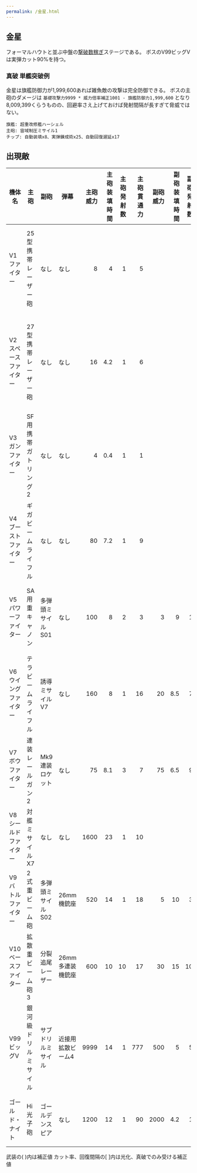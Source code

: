 ```yaml
---
permalink: /金星.html
---
```

## 金星

フォーマルハウトと並ぶ中盤の[撃破数稼ぎ](撃破数稼ぎ.md)ステージである。
ボスのV99ビッグVは実弾カット90%を持つ。

### 真破 単艦突破例

金星は旗艦防御力が1,999,600あれば雑魚敵の攻撃は完全防御できる。
ボスの主砲のダメージは `基礎攻撃力9999 * 威力倍率補正1001 - 旗艦防御力1,999,600` となり8,009,399くらうものの、回避率さえ上げておけば発射間隔が長すぎて脅威ではない。

```
旗艦: 超重改修艦ハーシェル
主砲: 宙域制圧ミサイル1
チップ: 自動装填x8、実弾錬成術x25、自動回復遅延x17
```

## 出現敵

<ul class="enemies-list"></ul>

| 機体名               | 主砲                 | 副砲               | 弾幕              | 主砲威力 | 主砲装填時間 | 主砲発射数 | 主砲貫通力 | 副砲威力 | 副砲装填時間 | 副砲発射数 | 副砲貫通力 | 弾幕威力 | 弾幕装填時間 | 弾幕発射数 | 弾幕貫通力 | 機関      | 設計図         | 実弾カット |  Eカット | 爆風カット | 回避率 | 爆風回避率 | 回復間隔   |    装甲 | 速度 | 対火災力 | 対電磁力 | 資金 | 功績値 | 救出人数 | 登場ステージ                      |
|----------------------|----------------------|--------------------|-------------------|---------:|-------------:|-----------:|-----------:|---------:|-------------:|-----------:|-----------:|---------:|-------------:|-----------:|-----------:|-----------|----------------|-----------:|---------:|-----------:|-------:|-----------:|------------|--------:|-----:|---------:|---------:|-----:|-------:|---------:|-----------------------------------|
| V1ファイター         | 25型携帯レーザー砲   | なし               | なし              |        8 |            4 |          1 |          5 |          |              |            |            |          |              |            |            | 軽燃料炉A | Vファイター    |    0%[60%] |  0%[60%] |         0% |     0% |         0% | なし[30秒] |     150 | 1.80 |       51 |       51 |  100 |    100 |        3 | 1、2、3、4、5、6、7、8、9、10     |
| V2スペースファイター | 27型携帯レーザー砲   | なし               | なし              |       16 |          4.2 |          1 |          6 |          |              |            |            |          |              |            |            | 軽燃料炉C | Vファイター    |    0%[60%] |  0%[60%] |         0% |     0% |         0% | なし[30秒] |     400 | 2.00 |       61 |       61 |  200 |    200 |       10 | 1ボス、2、3、4、5、6、7、8、9、10 |
| V3ガンファイター     | SF用携帯ガトリング2  | なし               | なし              |        4 |          0.4 |          1 |          1 |          |              |            |            |          |              |            |            | 軽燃料炉E | Vガン          |    0%[60%] |  0%[60%] |         0% |     0% |         0% | なし[30秒] |     500 | 1.50 |       71 |       71 |  300 |    300 |       10 | 2ボス、3、4、5、6、7、8、9、10    |
| V4ブーストファイター | ギガビームライフル   | なし               | なし              |       80 |          7.2 |          1 |          9 |          |              |            |            |          |              |            |            | 軽燃料炉G | Vファイター    |    0%[60%] |  0%[60%] |         0% |     0% |         0% | なし[30秒] |     700 | 2.50 |       81 |       81 |  400 |    400 |       20 | 3ボス、4、5、6、7、8、9、10       |
| V5パワーファイター   | SA用重キャノン       | 多弾頭ミサイルS01  | なし              |      100 |            8 |          2 |          3 |        3 |            9 |          1 |          5 |          |              |            |            | 核融合炉A | Vパワード      |    0%[60%] |  0%[60%] |         0% |     0% |         0% | なし[30秒] |    1000 | 1.60 |       91 |       81 |  500 |    500 |       20 | 4ボス、5、6、7、8、9、10          |
| V6ウイングファイター | テラビームライフル   | 誘導ミサイルV7     | なし              |      160 |            8 |          1 |         16 |       20 |          8.5 |          7 |          1 |          |              |            |            | 核融合炉B | Vファイター    |    0%[60%] |  0%[60%] |         0% |     0% |         0% | なし[30秒] |    1400 | 2.80 |       91 |       91 |  600 |    600 |       30 | 5ボス、6、7、8、9、10             |
| V7ボウファイター     | 連装レールガン2      | Mk9連装ロケット    | なし              |       75 |          8.1 |          3 |          7 |       75 |          6.5 |          9 |          1 |          |              |            |            | 核融合炉C | Vファイター    |    0%[60%] |  0%[60%] |         0% |     0% |         0% | なし[30秒] |    2000 | 1.00 |       91 |       91 |  700 |    700 |       30 | 6ボス、7、8、9、10                |
| V8シールドファイター | 対艦ミサイルX7       | なし               | なし              |     1600 |           23 |          1 |         10 |          |              |            |            |          |              |            |            | 縮退炉A   | Vシールド      |    0%[60%] |  0%[60%] |         0% |     0% |         0% | なし[30秒] |   50000 | 0.30 |       98 |       99 | 1000 |   1000 |      100 | 7ボス、8、9、10                   |
| V9バトルファイター   | 2式重ビーム砲        | 多弾頭ミサイルS02  | 26mm機銃座        |      520 |           14 |          1 |         18 |        5 |           10 |          3 |         10 |       22 |          0.2 |          2 |          1 | 縮退炉B   | Vバトラー      |    0%[60%] |  0%[60%] |         0% |     0% |         0% | なし[30秒] |   30000 | 0.40 |       99 |       99 | 1200 |   1200 |      500 | 8ボス、9、10                      |
| V10ベースファイター  | 拡散重ビーム砲3      | 分裂追尾レーザー   | 26mm多連装機銃座  |      600 |           10 |         10 |         17 |       30 |           15 |         10 |         12 |       22 |          0.3 |         10 |          1 | 縮退炉C   | Vファイター    |    0%[60%] |  0%[60%] |         0% |     0% |         0% | なし[30秒] |  140000 | 0.30 |       99 |       99 | 3000 |   3000 |     1000 | 9ボス、10                         |
| V99ビッグV           | 銀河級ドリルミサイル | サブドリルミサイル | 近接用拡散ビーム4 |     9999 |           14 |          1 |        777 |      500 |            5 |          5 |        109 |       75 |          4.1 |         13 |         15 | 星生炉B   | ビッグV        |        90% |       0% |         0% |     0% |         0% | なし       | 1000000 | 0.20 |      100 |      100 | 5000 |   5000 |     3000 | 10ボス                            |
| ゴールド・ナイト     | Hi光子砲             | ゴールデンスピア   | なし              |     1200 |           12 |          1 |         90 |     2000 |          4.2 |          1 |        400 |          |              |            |            | 縮退炉I   | 特殊SF-Gナイト |        85% |      85% |         0% |    90% |        20% | なし       | 1000000 | 0.20 |      100 |      100 | 5000 |   5000 |      100 | 10裏ボス(全難易度)                |

武装の( )内は補正値
カット率、回復間隔の[ ]内は光化、真破でのみ受ける補正値
